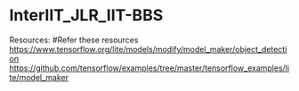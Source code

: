 # InterIIT_JLR_IIT-BBS

Resources:  #Refer these resources <br>
https://www.tensorflow.org/lite/models/modify/model_maker/object_detection <br>
https://github.com/tensorflow/examples/tree/master/tensorflow_examples/lite/model_maker
